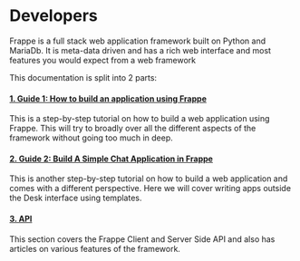 # Developers

<p class="lead">Frappe is a full stack web application framework built on Python and MariaDb. It is meta-data driven and has a rich web interface and most features you would expect from a web framework</p>

This documentation is split into 2 parts:

#### [1. Guide 1: How to build an application using Frappe](/developers/guide)

This is a step-by-step tutorial on how to build a web application using Frappe. This will try to broadly over all the different aspects of the framework without going too much in deep.

#### [2. Guide 2: Build A Simple Chat Application in Frappe](/developers/guide-chat)

This is another step-by-step tutorial on how to build a web application and comes with a different perspective. Here we will cover writing apps outside the Desk interface using templates.

#### [3. API](/developers/api)

This section covers the Frappe Client and Server Side API and also has articles on various features of the framework.
